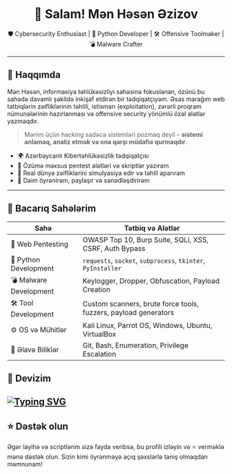 <h1 align="center">👋 Salam! Mən Həsən Əzizov</h1>

<p align="center">
  🛡️ Cybersecurity Enthusiast | 🐍 Python Developer | 🛠️ Offensive Toolmaker | 💣 Malware Crafter
</p>

---
## 🧠 Haqqımda

Mən Həsən, informasiya təhlükəsizliyi sahəsinə fokuslanan, özünü bu sahədə davamlı şəkildə inkişaf etdirən bir tədqiqatçıyəm. Əsas marağım web tətbiqlərin zəifliklərinin təhlili, istismarı (exploitation), zərərli proqram nümunələrinin hazırlanması və offensive security yönümlü özəl alətlər yazmaqdır.

> Mənim üçün hacking sadəcə sistemləri pozmaq deyil – **sistemi anlamaq, analiz etmək və ona qarşı müdafiə qurmaqdır**.
> 
- 🌍 Azərbaycanlı Kibertəhlükəsizlik tədqiqatçısı
- 🧰 Özümə məxsus pentest alətləri və skriptlər yazıram
- 🔐 Real dünya zəifliklərini simulyasiya edir və təhlil aparıram
- 💬 Daim öyrənirəm, paylaşır və sənədləşdirirəm

---

## 🚀 Bacarıq Sahələrim

| Sahə                     | Tətbiq və Alətlər                                     |
|--------------------------|--------------------------------------------------------|
| 🔐 Web Pentesting         | OWASP Top 10, Burp Suite, SQLi, XSS, CSRF, Auth Bypass |
| 🐍 Python Development     | `requests`, `socket`, `subprocess`, `tkinter`, `PyInstaller` |
| 💣 Malware Development    | Keylogger, Dropper, Obfuscation, Payload Creation |
| 🛠️ Tool Development       | Custom scanners, brute force tools, fuzzers, payload generators |
| ⚙️ OS və Mühitlər         | Kali Linux, Parrot OS, Windows, Ubuntu, VirtualBox     |
| 📂 Əlavə Biliklər         | Git, Bash, Enumeration, Privilege Escalation           |

## 🧠 Devizim

<a href="https://git.io/typing-svg"><img src="https://readme-typing-svg.demolab.com?font=Fira+Code&size=50&pause=1000&color=030A0D&width=2200&height=100&lines=%E2%80%9CReal+hacker+%E2%80%94+sistemin+z%C9%99iflikl%C9%99rini+yox%2C+sistemin+t%C9%99bi%C9%99tini+anlayand%C4%B1r.%E2%80%9D" alt="Typing SVG" /></a>
---

## ⭐ Dəstək olun

Əgər layihə və scriptlərim sizə fayda veribsə, bu profili izləyin və ⭐ verməklə mənə dəstək olun. Sizin kimi öyrənməyə açıq şəxslərlə tanış olmaqdan məmnunam!

